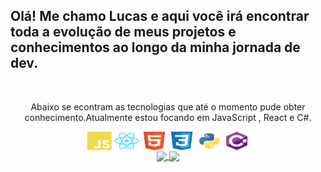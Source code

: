 ## Olá! Me chamo Lucas e aqui você irá encontrar toda a evolução  de meus projetos e conhecimentos ao longo da minha jornada de dev.
<div style="display: inline_block" align = "center"><br>
  <p align = "center">Abaixo se econtram as tecnologias que até o momento pude obter conhecimento.Atualmente estou focando em JavaScript , React e C#.</p>
  <img align="center" alt="Cord-Js" height="30" width="40" src="https://raw.githubusercontent.com/devicons/devicon/master/icons/javascript/javascript-plain.svg">
  <img align="center" alt="Cord-Ts" height="30" width="40" src="https://raw.githubusercontent.com/devicons/devicon/master/icons/react/react-original.svg">
  <img align="center" alt="Cord-HTML" height="30" width="40" src="https://raw.githubusercontent.com/devicons/devicon/master/icons/html5/html5-original.svg">
  <img align="center" alt="Cord-CSS" height="30" width="40" src="https://raw.githubusercontent.com/devicons/devicon/master/icons/css3/css3-original.svg">
  <img align="center" alt="Cord-Python" height="30" width="40" src="https://raw.githubusercontent.com/devicons/devicon/master/icons/python/python-original.svg">
  <img align="center" alt="Cord-Csharp" height="30" width="40" src="https://raw.githubusercontent.com/devicons/devicon/master/icons/csharp/csharp-original.svg">
</div>

<div align="center">
   <a href="https://github.com/LucasCordeiro-dev/github-readme-stats">
  <img height=180 align="center" src="https://github-readme-stats.vercel.app/api?username=LucasCordeiro-dev&theme=midnight-purple&show_icons=true" />
</a>
<a href="https://github.com/LucasCorediro-dev/convoychat">
  <img height=180 align="center" src="https://github-readme-stats.vercel.app/api/top-langs?username=LucasCordeiro-dev&theme=midnight-purple&show_icons=true&layout=compact&langs_count=8&card_width=320" />
</a>

</div>
 




